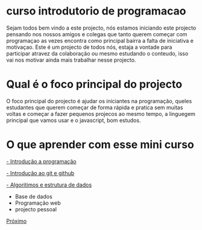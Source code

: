 # curso introdutorio de programacao

Sejam todos bem vindo a este projecto, nós estamos iniciando este projecto pensando nos nossos amigos e colegas
que tanto querem começar com programaçao as vezes encontra como principal bairra a falta de iniciativa e motivaçao. Este é um projecto de todos nós, estaja a vontade para participar atravez da colaboração ou mesmo estudando o conteudo, isso vai nos motivar ainda mais trabalhar nesse projecto.

# Qual é o foco principal do projecto

O foco principal do projecto é ajudar os iniciantes na programação, queles estudantes que querem começar de forma rápida e pratica sem muitas voltas e começar a fazer pequenos projecos ao mesmo tempo, a linguegem principal que vamos usar
e o javascript, bom estudos.

# O que aprender com esse mini curso

[- Introdução a programação](https://github.com/ISPM-Benguela/curso-introdutorio-de-programacao/tree/master/capitulo1)

[- Introdução ao git e github](https://github.com/ISPM-Benguela/curso-introdutorio-de-programacao/tree/master/capitulo2)

[- Algoritimos e estrutura de dados](https://github.com/ISPM-Benguela/curso-introdutorio-de-programacao/tree/master/capitulo3)

- Base de dados
- Programação web
- projecto pessoal

[Próximo](https://github.com/ISPM-Benguela/curso-introdutorio-de-programacao/tree/master/capitulo1)
